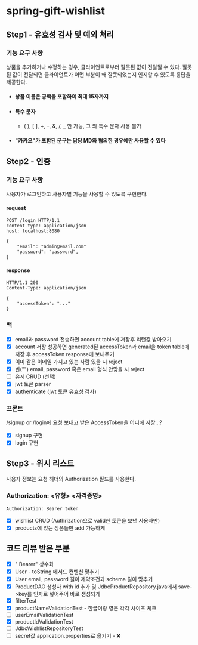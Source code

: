# spring-gift-wishlist

## Step1 - 유효성 검사 및 예외 처리

### 기능 요구 사항

상품을 추가하거나 수정하는 경우, 클라이언트로부터 잘못된 값이 전달될 수 있다. 잘못된 값이 전달되면 클라이언트가 어떤 부분이 왜 잘못되었는지 인지할 수 있도록 응답을 제공한다.

* #### 상품 이름은 공백을 포함하여 최대 15자까지

* #### 특수 문자

    * ( ), [ ], +, -, &, /, _ 만 가능, 그 외 특수 문자 사용 불가

* #### "카카오"가 포함된 문구는 담당 MD와 협의한 경우에만 사용할 수 있다

## Step2 - 인증

### 기능 요구 사항

사용자가 로그인하고 사용자별 기능을 사용할 수 있도록 구현한다.

#### request

```
POST /login HTTP/1.1
content-type: application/json
host: localhost:8080

{
    "email": "admin@email.com"
    "password": "password",
}
```

#### response

```
HTTP/1.1 200 
Content-Type: application/json

{
    "accessToken": "..."
}
```

### 백

- [x] email과 password 전송하면 account table에 저장후 리턴값 받아오기
- [x] account 저장 성공하면 generated된 accessToken과 email을 token table에 저장 후 accessToken response에 보내주기
- [x] 이미 같은 이메일 가지고 있는 사람 있을 시 reject
- [x] 빈("") email, password 혹은 email 형식 안맞을 시 reject
- [ ] 유저 CRUD (선택)
- [x] jwt 토큰 parser
- [x] authenticate (jwt 토큰 유효성 검사)

### 프론트

/signup or /login에 요청 보내고 받은 AccessToken을 어디에 저장...?

- [x] signup 구현
- [x] login 구현

## Step3 - 위시 리스트

사용자 정보는 요청 헤더의 Authorization 필드를 사용한다.

### Authorization: <유형> <자격증명>

```
Authorization: Bearer token
```

- [x] wishlist CRUD (Authrization으로 valid한 토큰을 보낸 사용자만)
- [x] products에 있는 상품들만 add 가능하게
## 코드 리뷰 받은 부분
- [x] " Bearer" 상수화
- [x] User - toString 메서드 컨벤션 맞추기
- [x] User email, password 길이 제약조건과 schema 길이 맞추기
- [x] ProductDAO 생성자 with id 추가 및 JdbcProductRepository.java에서 save->key를 인자로 넣어주어 바로 생성되게
- [x] filterTest
- [x] productNameValidationTest - 한글이랑 영문 각각 사이즈 체크
- [ ] userEmailValidationTest
- [x] productIdValidationTest
- [ ] JdbcWishlistRepositoryTest
- [ ] secret값 application.properties로 옮기기 - ❌